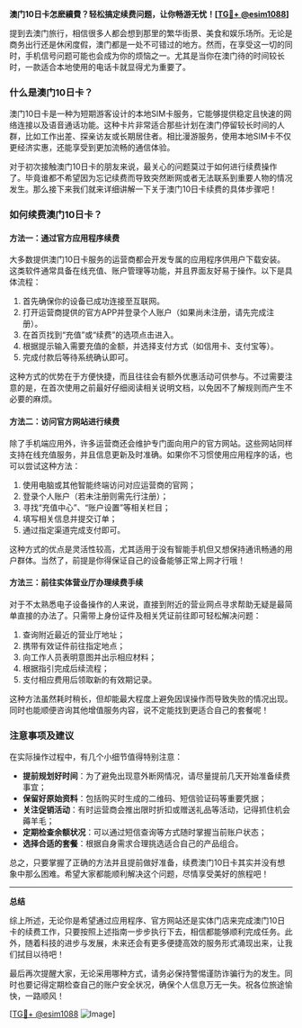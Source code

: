 **澳门10日卡怎麽續費？轻松搞定续费问题，让你畅游无忧！[[TG💪+ @esim1088](https://t.me/s/esim1088)]**

提到去澳门旅行，相信很多人都会想到那里的繁华街景、美食和娱乐场所。无论是商务出行还是休闲度假，澳门都是一处不可错过的地方。然而，在享受这一切的同时，手机信号问题可能也会成为你的烦恼之一。尤其是当你在澳门待的时间较长时，一款适合本地使用的电话卡就显得尤为重要了。

### 什么是澳门10日卡？

澳门10日卡是一种为短期游客设计的本地SIM卡服务，它能够提供稳定且快速的网络连接以及语音通话功能。这种卡片非常适合那些计划在澳门停留较长时间的人群，比如工作出差、探亲访友或长期居住者。相比漫游服务，使用本地SIM卡不仅更经济实惠，还能享受到更加流畅的通信体验。

对于初次接触澳门10日卡的朋友来说，最关心的问题莫过于如何进行续费操作了。毕竟谁都不希望因为忘记续费而导致突然断网或者无法联系到重要人物的情况发生。那么接下来我们就来详细讲解一下关于澳门10日卡续费的具体步骤吧！

### 如何续费澳门10日卡？

#### 方法一：通过官方应用程序续费

大多数提供澳门10日卡服务的运营商都会开发专属的应用程序供用户下载安装。这类软件通常具备在线充值、账户管理等功能，并且界面友好易于操作。以下是具体流程：

1. 首先确保你的设备已成功连接至互联网。
2. 打开运营商提供的官方APP并登录个人账户（如果尚未注册，请先完成注册）。
3. 在首页找到“充值”或“续费”的选项点击进入。
4. 根据提示输入需要充值的金额，并选择支付方式（如信用卡、支付宝等）。
5. 完成付款后等待系统确认即可。

这种方式的优势在于方便快捷，而且往往会有额外优惠活动可供参与。不过需要注意的是，在首次使用之前最好仔细阅读相关说明文档，以免因不了解规则而产生不必要的麻烦。

#### 方法二：访问官方网站进行续费

除了手机端应用外，许多运营商还会维护专门面向用户的官方网站。这些网站同样支持在线充值服务，并且信息更新及时准确。如果你不习惯使用应用程序的话，也可以尝试这种方法：

1. 使用电脑或其他智能终端访问对应运营商的官网；
2. 登录个人账户（若未注册则需先行注册）；
3. 寻找“充值中心”、“账户设置”等相关栏目；
4. 填写相关信息并提交订单；
5. 通过指定渠道完成支付即可。

这种方式的优点是灵活性较高，尤其适用于没有智能手机但又想保持通讯畅通的用户群体。当然了，前提是你得保证自己的设备能够正常上网才行哦！

#### 方法三：前往实体营业厅办理续费手续

对于不太熟悉电子设备操作的人来说，直接到附近的营业网点寻求帮助无疑是最简单直接的办法了。只需带上身份证件及相关凭证前往即可轻松解决问题：

1. 查询附近最近的营业厅地址；
2. 携带有效证件前往指定地点；
3. 向工作人员表明意图并出示相应材料；
4. 根据指引完成后续流程；
5. 支付相应费用后领取新的有效期记录。

这种方法虽然耗时稍长，但却能最大程度上避免因误操作而导致失败的情况出现。同时也能顺便咨询其他增值服务内容，说不定能找到更适合自己的套餐呢！

### 注意事项及建议

在实际操作过程中，有几个小细节值得特别注意：

- **提前规划好时间**：为了避免出现意外断网情况，请尽量提前几天开始准备续费事宜；
- **保留好原始资料**：包括购买时生成的二维码、短信验证码等重要凭据；
- **关注促销活动**：有时运营商会推出限时折扣或赠送礼品等活动，记得抓住机会薅羊毛；
- **定期检查余额状况**：可以通过短信查询等方式随时掌握当前账户状态；
- **选择合适的套餐**：根据自身需求合理挑选适合自己的产品组合。

总之，只要掌握了正确的方法并且提前做好准备，续费澳门10日卡其实并没有想象中那么困难。希望大家都能顺利解决这个问题，尽情享受美好的旅程吧！

---

**总结**

综上所述，无论你是希望通过应用程序、官方网站还是实体门店来完成澳门10日卡的续费工作，只要按照上述指南一步步执行下去，相信都能够顺利完成任务。此外，随着科技的进步与发展，未来还会有更多便捷高效的服务形式涌现出来，让我们拭目以待吧！

最后再次提醒大家，无论采用哪种方式，请务必保持警惕谨防诈骗行为的发生。同时也要记得定期检查自己的账户安全状况，确保个人信息万无一失。祝各位旅途愉快，一路顺风！

[[TG💪+ @esim1088](https://t.me/s/esim1088) ![Image](https://i.postimg.cc/4NQfJmqS/Snipaste-2025-05-13-00-14-12.png)]